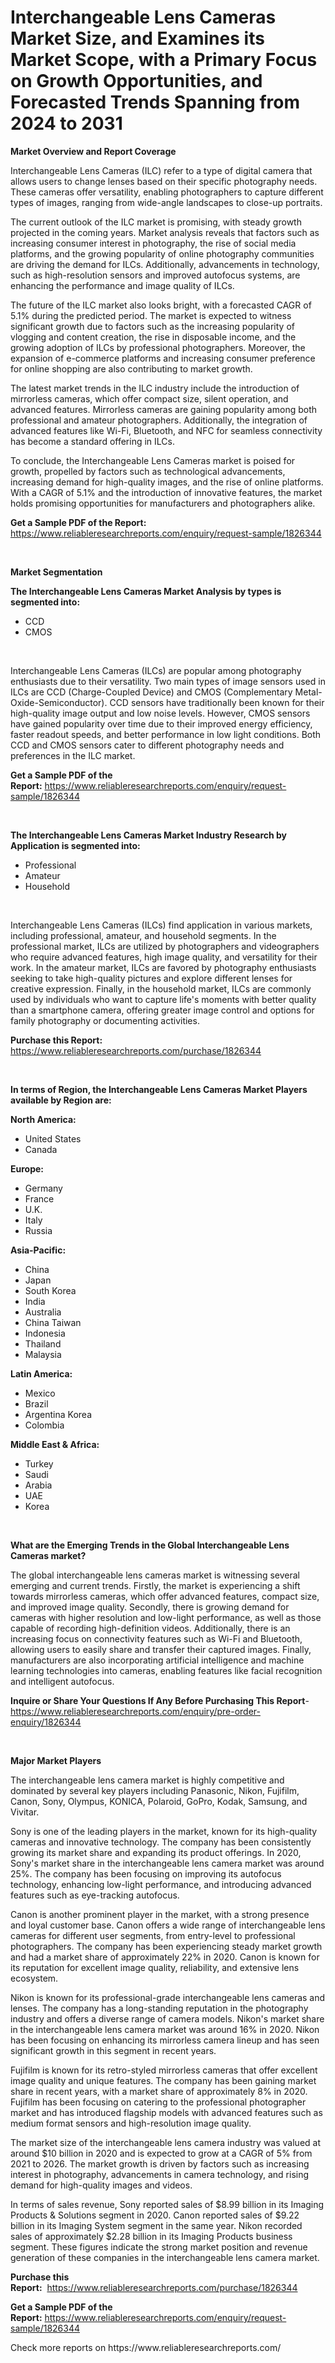 <p><h1>Interchangeable Lens Cameras Market Size, and Examines its Market Scope, with a Primary Focus on Growth Opportunities, and Forecasted Trends Spanning from 2024 to 2031</h1></p><p><strong>Market Overview and Report Coverage</strong></p>
<p><p>Interchangeable Lens Cameras (ILC) refer to a type of digital camera that allows users to change lenses based on their specific photography needs. These cameras offer versatility, enabling photographers to capture different types of images, ranging from wide-angle landscapes to close-up portraits.</p><p>The current outlook of the ILC market is promising, with steady growth projected in the coming years. Market analysis reveals that factors such as increasing consumer interest in photography, the rise of social media platforms, and the growing popularity of online photography communities are driving the demand for ILCs. Additionally, advancements in technology, such as high-resolution sensors and improved autofocus systems, are enhancing the performance and image quality of ILCs.</p><p>The future of the ILC market also looks bright, with a forecasted CAGR of 5.1% during the predicted period. The market is expected to witness significant growth due to factors such as the increasing popularity of vlogging and content creation, the rise in disposable income, and the growing adoption of ILCs by professional photographers. Moreover, the expansion of e-commerce platforms and increasing consumer preference for online shopping are also contributing to market growth.</p><p>The latest market trends in the ILC industry include the introduction of mirrorless cameras, which offer compact size, silent operation, and advanced features. Mirrorless cameras are gaining popularity among both professional and amateur photographers. Additionally, the integration of advanced features like Wi-Fi, Bluetooth, and NFC for seamless connectivity has become a standard offering in ILCs.</p><p>To conclude, the Interchangeable Lens Cameras market is poised for growth, propelled by factors such as technological advancements, increasing demand for high-quality images, and the rise of online platforms. With a CAGR of 5.1% and the introduction of innovative features, the market holds promising opportunities for manufacturers and photographers alike.</p></p>
<p><strong>Get a Sample PDF of the Report:</strong> <a href="https://www.reliableresearchreports.com/enquiry/request-sample/1826344">https://www.reliableresearchreports.com/enquiry/request-sample/1826344</a></p>
<p>&nbsp;</p>
<p><strong>Market Segmentation</strong></p>
<p><strong>The Interchangeable Lens Cameras Market Analysis by types is segmented into:</strong></p>
<p><ul><li>CCD</li><li>CMOS</li></ul></p>
<p>&nbsp;</p>
<p><p>Interchangeable Lens Cameras (ILCs) are popular among photography enthusiasts due to their versatility. Two main types of image sensors used in ILCs are CCD (Charge-Coupled Device) and CMOS (Complementary Metal-Oxide-Semiconductor). CCD sensors have traditionally been known for their high-quality image output and low noise levels. However, CMOS sensors have gained popularity over time due to their improved energy efficiency, faster readout speeds, and better performance in low light conditions. Both CCD and CMOS sensors cater to different photography needs and preferences in the ILC market.</p></p>
<p><strong>Get a Sample PDF of the Report:</strong>&nbsp;<a href="https://www.reliableresearchreports.com/enquiry/request-sample/1826344">https://www.reliableresearchreports.com/enquiry/request-sample/1826344</a></p>
<p>&nbsp;</p>
<p><strong>The Interchangeable Lens Cameras Market Industry Research by Application is segmented into:</strong></p>
<p><ul><li>Professional</li><li>Amateur</li><li>Household</li></ul></p>
<p>&nbsp;</p>
<p><p>Interchangeable Lens Cameras (ILCs) find application in various markets, including professional, amateur, and household segments. In the professional market, ILCs are utilized by photographers and videographers who require advanced features, high image quality, and versatility for their work. In the amateur market, ILCs are favored by photography enthusiasts seeking to take high-quality pictures and explore different lenses for creative expression. Finally, in the household market, ILCs are commonly used by individuals who want to capture life's moments with better quality than a smartphone camera, offering greater image control and options for family photography or documenting activities.</p></p>
<p><strong>Purchase this Report:</strong>&nbsp; <a href="https://www.reliableresearchreports.com/purchase/1826344">https://www.reliableresearchreports.com/purchase/1826344</a></p>
<p>&nbsp;</p>
<p><strong>In terms of Region, the Interchangeable Lens Cameras Market Players available by Region are:</strong></p>
<p>
    <p> <strong> North America: </strong>
        <ul>
            <li>United States</li>
            <li>Canada</li>
        </ul>
        </p> 
    <p> <strong> Europe: </strong>
        <ul>
            <li>Germany</li>
            <li>France</li>
            <li>U.K.</li>
            <li>Italy</li>
            <li>Russia</li>
        </ul>
        </p> 
    <p> <strong> Asia-Pacific: </strong>
        <ul>
            <li>China</li>
            <li>Japan</li>
            <li>South Korea</li>
            <li>India</li>
            <li>Australia</li>
            <li>China Taiwan</li>
            <li>Indonesia</li>
            <li>Thailand</li>
            <li>Malaysia</li>
        </ul>
        </p> 
    <p> <strong> Latin America: </strong>
        <ul>
            <li>Mexico</li>
            <li>Brazil</li>
            <li>Argentina Korea</li>
            <li>Colombia</li>
        </ul>
        </p> 
    <p> <strong> Middle East & Africa: </strong>
        <ul>
            <li>Turkey</li>
            <li>Saudi</li>
            <li>Arabia</li>
            <li>UAE</li>
            <li>Korea</li>
        </ul>
    </p>
    </p>
<p>&nbsp;</p>
<p><strong>What are the Emerging Trends in the Global Interchangeable Lens Cameras market?</strong></p>
<p><p>The global interchangeable lens cameras market is witnessing several emerging and current trends. Firstly, the market is experiencing a shift towards mirrorless cameras, which offer advanced features, compact size, and improved image quality. Secondly, there is growing demand for cameras with higher resolution and low-light performance, as well as those capable of recording high-definition videos. Additionally, there is an increasing focus on connectivity features such as Wi-Fi and Bluetooth, allowing users to easily share and transfer their captured images. Finally, manufacturers are also incorporating artificial intelligence and machine learning technologies into cameras, enabling features like facial recognition and intelligent autofocus.</p></p>
<p><strong>Inquire or Share Your Questions If Any Before Purchasing This Report</strong>- <a href="https://www.reliableresearchreports.com/enquiry/pre-order-enquiry/1826344">https://www.reliableresearchreports.com/enquiry/pre-order-enquiry/1826344</a></p>
<p>&nbsp;</p>
<p><strong>Major Market Players</strong></p>
<p><p>The interchangeable lens camera market is highly competitive and dominated by several key players including Panasonic, Nikon, Fujifilm, Canon, Sony, Olympus, KONICA, Polaroid, GoPro, Kodak, Samsung, and Vivitar.</p><p>Sony is one of the leading players in the market, known for its high-quality cameras and innovative technology. The company has been consistently growing its market share and expanding its product offerings. In 2020, Sony's market share in the interchangeable lens camera market was around 25%. The company has been focusing on improving its autofocus technology, enhancing low-light performance, and introducing advanced features such as eye-tracking autofocus.</p><p>Canon is another prominent player in the market, with a strong presence and loyal customer base. Canon offers a wide range of interchangeable lens cameras for different user segments, from entry-level to professional photographers. The company has been experiencing steady market growth and had a market share of approximately 22% in 2020. Canon is known for its reputation for excellent image quality, reliability, and extensive lens ecosystem.</p><p>Nikon is known for its professional-grade interchangeable lens cameras and lenses. The company has a long-standing reputation in the photography industry and offers a diverse range of camera models. Nikon's market share in the interchangeable lens camera market was around 16% in 2020. Nikon has been focusing on enhancing its mirrorless camera lineup and has seen significant growth in this segment in recent years.</p><p>Fujifilm is known for its retro-styled mirrorless cameras that offer excellent image quality and unique features. The company has been gaining market share in recent years, with a market share of approximately 8% in 2020. Fujifilm has been focusing on catering to the professional photographer market and has introduced flagship models with advanced features such as medium format sensors and high-resolution image quality.</p><p>The market size of the interchangeable lens camera industry was valued at around $10 billion in 2020 and is expected to grow at a CAGR of 5% from 2021 to 2026. The market growth is driven by factors such as increasing interest in photography, advancements in camera technology, and rising demand for high-quality images and videos.</p><p>In terms of sales revenue, Sony reported sales of $8.99 billion in its Imaging Products & Solutions segment in 2020. Canon reported sales of $9.22 billion in its Imaging System segment in the same year. Nikon recorded sales of approximately $2.28 billion in its Imaging Products business segment. These figures indicate the strong market position and revenue generation of these companies in the interchangeable lens camera market.</p></p>
<p><strong>Purchase this Report:</strong>&nbsp;&nbsp;<a href="https://www.reliableresearchreports.com/purchase/1826344">https://www.reliableresearchreports.com/purchase/1826344</a></p>
<p></p>
<p><strong>Get a Sample PDF of the Report:</strong>&nbsp;<a href="https://www.reliableresearchreports.com/enquiry/request-sample/1826344">https://www.reliableresearchreports.com/enquiry/request-sample/1826344</a></p>
<p>Check more reports on https://www.reliableresearchreports.com/</p>